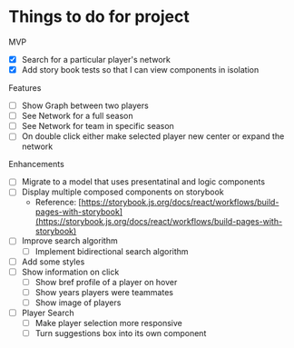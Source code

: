 # Things to do for project

MVP
- [x] Search for a particular player's network
- [x] Add story book tests so that I can view components in isolation 

Features
- [ ] Show Graph between two players
- [ ] See Network for a full season
- [ ] See Network for team in specific season
- [ ] On double click either make selected player new center or expand the network

Enhancements
- [ ] Migrate to a model that uses presentatinal and logic components
- [ ] Display multiple composed components on storybook
    - Reference: [https://storybook.js.org/docs/react/workflows/build-pages-with-storybook](https://storybook.js.org/docs/react/workflows/build-pages-with-storybook)
- [ ] Improve search algorithm
    - [ ] Implement bidirectional search algorithm
- [ ] Add some styles
- [ ] Show information on click
    - [ ] Show bref profile of a player on hover
    - [ ] Show years players were teammates
    - [ ] Show image of players
- [ ] Player Search
    - [ ] Make player selection more responsive
    - [ ] Turn suggestions box into its own component
